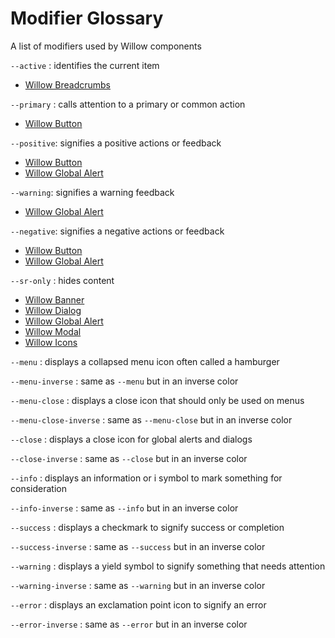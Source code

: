 # Modifier Glossary

A list of modifiers used by Willow components

`--active` : identifies the current item

- [Willow Breadcrumbs](./components/breadcrumbs)

`--primary` : calls attention to a primary or common action

- [Willow Button](./components/button)

`--positive`: signifies a positive actions or feedback

- [Willow Button](./components/button)
- [Willow Global Alert](./components/global-alert)

`--warning`: signifies a warning feedback

- [Willow Global Alert](./components/global-alert)

`--negative`: signifies a negative actions or feedback

- [Willow Button](./components/button)
- [Willow Global Alert](./components/global-alert)

`--sr-only` : hides content

- [Willow Banner](./components/banner)
- [Willow Dialog](./components/dialog)
- [Willow Global Alert](./components/global-alert)
- [Willow Modal](./components/modal)
- [Willow Icons](./components/icons)

`--menu` : displays a collapsed menu icon often called a hamburger

`--menu-inverse` : same as `--menu` but in an inverse color

`--menu-close` : displays a close icon that should only be used on menus

`--menu-close-inverse` : same as `--menu-close` but in an inverse color

`--close` : displays a close icon for global alerts and dialogs

`--close-inverse` : same as `--close` but in an inverse color

`--info` : displays an information or i symbol to mark something for consideration

`--info-inverse` : same as `--info` but in an inverse color

`--success` : displays a checkmark to signify success or completion

`--success-inverse` : same as `--success` but in an inverse color

`--warning` : displays a yield symbol to signify something that needs attention

`--warning-inverse` : same as `--warning` but in an inverse color

`--error` : displays an exclamation point icon to signify an error

`--error-inverse` : same as `--error` but in an inverse color